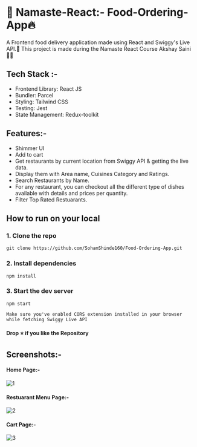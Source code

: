 # 🙏 Namaste-React:- Food-Ordering-App🔥
A Frontend food delivery application made using React and Swiggy's Live API.🚀
This project is made during the Namaste React Course Akshay Saini👩‍💻

## Tech Stack :-
- Frontend Library: React JS
- Bundler: Parcel
- Styling: Tailwind CSS
- Testing: Jest
- State Management: Redux-toolkit

## Features:- 
- Shimmer UI
- Add to cart
- Get restaurants by current location from Swiggy API & getting the live data.
- Display them with Area name, Cuisines Category and Ratings.
- Search Restaurants by Name.
- For any restaurant, you can checkout all the different type of dishes available with details and prices per quantity.
- Filter Top Rated Restuarants.

## How to run on your local
### 1. Clone the repo 
```
git clone https://github.com/SohamShinde160/Food-Ordering-App.git
```
### 2. Install dependencies
``` 
npm install
 ```
### 3. Start the dev server
``` 
npm start
 ```

` Make sure you've enabled CORS extension installed in your browser while fetching Swiggy Live API `

#### Drop ⭐ if you like the Repository

## Screenshots:-
#### Home Page:-
![1](https://github.com/user-attachments/assets/3b493398-a297-44a6-b363-e2c7bbaf1e59)

#### Restuarant Menu Page:-
![2](https://github.com/user-attachments/assets/abeb7c13-5378-43fd-b57e-45b1d628d4fd)

#### Cart Page:-
![3](https://github.com/user-attachments/assets/9f3d0ea8-60b9-462d-b8a1-4d2e707f09de)

